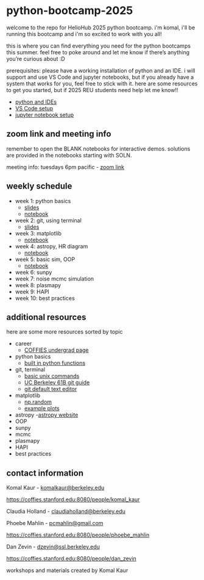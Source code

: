 # python-bootcamp-2025
welcome to the repo for HelioHub 2025 python bootcamp. i'm komal, i'll be running this bootcamp and i'm so excited to work with you all!

this is where you can find everything you need for the python bootcamps this summer. feel free to poke around and let me know if there’s anything you’re curious about :D

prerequisites: please have a working installation of python and an IDE. i will support and use VS Code and jupyter notebooks, but if you already have a system that works for you, feel free to stick with it. here are some resources to get you started, but if 2025 REU students need help let me know!!
- [python and IDEs](https://realpython.com/python-ides-code-editors-guide/)
- [VS Code setup](https://code.visualstudio.com/docs/setup/setup-overview)
- [jupyter notebook setup](https://www.dataquest.io/blog/jupyter-notebook-tutorial/)

## zoom link and meeting info
remember to open the BLANK notebooks for interactive demos. solutions are provided in the notebooks starting with SOLN.

meeting info: tuesdays 6pm pacific - [zoom link](https://berkeley.zoom.us/j/92467539403)

## weekly schedule
- week 1: python basics
    - [slides](https://github.com/KomalKaur0/python-bootcamp-2025/blob/main/week1/python%20basics.pdf)
    - [notebook](https://github.com/KomalKaur0/python-bootcamp-2025/blob/main/week1/BLANK%20conditionals%20and%20loops%20copy.ipynb)
- week 2: git, using terminal
    - [slides](https://github.com/KomalKaur0/python-bootcamp-2025/blob/main/week2/git-terminal-lec.pdf) 
- week 3: matplotlib
    - [notebook](https://github.com/KomalKaur0/python-bootcamp-2025/blob/main/week3/BLANK-matplotlib-tutorial%20copy.ipynb)
- week 4: astropy, HR diagram
    - [notebook](https://github.com/KomalKaur0/python-bootcamp-2025/blob/main/week4/BLANK-astropy%20copy.ipynb)
- week 5: basic sim, OOP
    - [notebook](https://github.com/KomalKaur0/python-bootcamp-2025/blob/main/week5/BLANK-oop-tutorial.ipynb)
- week 6: sunpy
- week 7: noise mcmc simulation
- week 8: plasmapy
- week 9: HAPI
- week 10: best practices

## additional resources
here are some more resources sorted by topic

- career
    - [COFFIES undergrad page](https://coffies.stanford.edu:8080/teams/reu)
- python basics
    - [built in python functions](https://docs.python.org/3/library/functions.html)
- git, terminal
    - [basic unix commands](https://mally.stanford.edu/~sr/computing/basic-unix.html)
    - [UC Berkeley 61B git guide](https://fa24.datastructur.es/resources/guides/git/)
    - [git default text editor](https://git-scm.com/book/en/v2/Appendix-C%3A-Git-Commands-Setup-and-Config)
- matplotlib
    - [np.random](https://www.w3schools.com/python/numpy/numpy_random.asp)
    - [example plots](https://matplotlib.org/stable/gallery/index.html)
- astropy
    -[astropy website](https://www.astropy.org)
- OOP
- sunpy
- mcmc
- plasmapy
- HAPI
- best practices

## contact information
Komal Kaur - komalkaur@berkeley.edu

https://coffies.stanford.edu:8080/people/komal_kaur

Claudia Holland - claudiaholland@berkeley.edu

Phoebe Mahlin - pcmahlin@gmail.com

https://coffies.stanford.edu:8080/people/phoebe_mahlin

Dan Zevin - dzevin@ssl.berkeley.edu

https://coffies.stanford.edu:8080/people/dan_zevin

workshops and materials created by Komal Kaur

